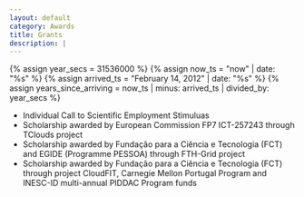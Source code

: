 ```yaml
---
layout: default
category: Awards
title: Grants
description: |
---
```


{% assign year_secs = 31536000 %}
{% assign now_ts = "now" | date: "%s" %}
{% assign arrived_ts = "February 14, 2012" | date: "%s" %}
{% assign years_since_arriving = now_ts | minus: arrived_ts | divided_by: year_secs %}


- Individual Call to Scientific Employment Stimuluas
- Scholarship awarded by European Commission FP7 ICT-257243 through TClouds project
- Scholarship awarded by Fundação para a Ciência e Tecnologia (FCT) and EGIDE (Programme PESSOA) through FTH-Grid project
- Scholarship awarded by Fundação para a Ciência e Tecnologia (FCT) through project CloudFIT, Carnegie Mellon Portugal Program and INESC-ID multi-annual PIDDAC Program funds

